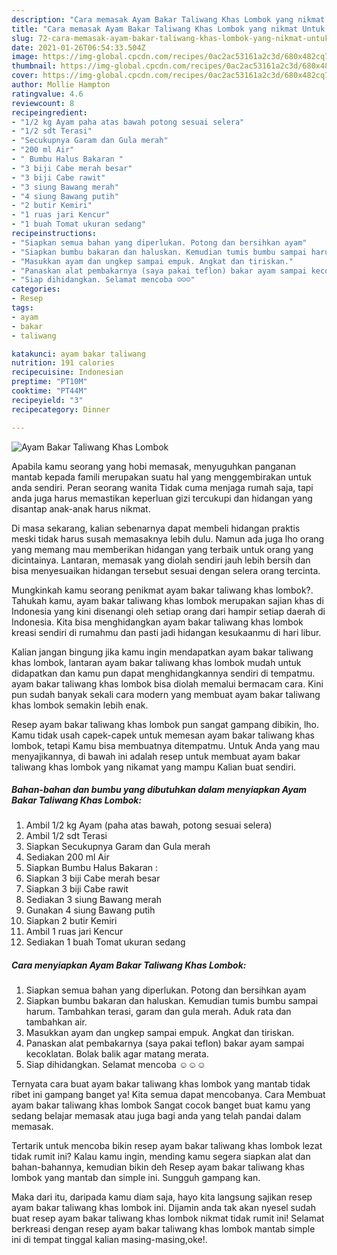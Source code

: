 ```yaml
---
description: "Cara memasak Ayam Bakar Taliwang Khas Lombok yang nikmat Untuk Jualan"
title: "Cara memasak Ayam Bakar Taliwang Khas Lombok yang nikmat Untuk Jualan"
slug: 72-cara-memasak-ayam-bakar-taliwang-khas-lombok-yang-nikmat-untuk-jualan
date: 2021-01-26T06:54:33.504Z
image: https://img-global.cpcdn.com/recipes/0ac2ac53161a2c3d/680x482cq70/ayam-bakar-taliwang-khas-lombok-foto-resep-utama.jpg
thumbnail: https://img-global.cpcdn.com/recipes/0ac2ac53161a2c3d/680x482cq70/ayam-bakar-taliwang-khas-lombok-foto-resep-utama.jpg
cover: https://img-global.cpcdn.com/recipes/0ac2ac53161a2c3d/680x482cq70/ayam-bakar-taliwang-khas-lombok-foto-resep-utama.jpg
author: Mollie Hampton
ratingvalue: 4.6
reviewcount: 8
recipeingredient:
- "1/2 kg Ayam paha atas bawah potong sesuai selera"
- "1/2 sdt Terasi"
- "Secukupnya Garam dan Gula merah"
- "200 ml Air"
- " Bumbu Halus Bakaran "
- "3 biji Cabe merah besar"
- "3 biji Cabe rawit"
- "3 siung Bawang merah"
- "4 siung Bawang putih"
- "2 butir Kemiri"
- "1 ruas jari Kencur"
- "1 buah Tomat ukuran sedang"
recipeinstructions:
- "Siapkan semua bahan yang diperlukan. Potong dan bersihkan ayam"
- "Siapkan bumbu bakaran dan haluskan. Kemudian tumis bumbu sampai harum. Tambahkan terasi, garam dan gula merah. Aduk rata dan tambahkan air."
- "Masukkan ayam dan ungkep sampai empuk. Angkat dan tiriskan."
- "Panaskan alat pembakarnya (saya pakai teflon) bakar ayam sampai kecoklatan. Bolak balik agar matang merata."
- "Siap dihidangkan. Selamat mencoba ☺☺☺"
categories:
- Resep
tags:
- ayam
- bakar
- taliwang

katakunci: ayam bakar taliwang 
nutrition: 191 calories
recipecuisine: Indonesian
preptime: "PT10M"
cooktime: "PT44M"
recipeyield: "3"
recipecategory: Dinner

---
```



![Ayam Bakar Taliwang Khas Lombok](https://img-global.cpcdn.com/recipes/0ac2ac53161a2c3d/680x482cq70/ayam-bakar-taliwang-khas-lombok-foto-resep-utama.jpg)

Apabila kamu seorang yang hobi memasak, menyuguhkan panganan mantab kepada famili merupakan suatu hal yang menggembirakan untuk anda sendiri. Peran seorang  wanita Tidak cuma menjaga rumah saja, tapi anda juga harus memastikan keperluan gizi tercukupi dan hidangan yang disantap anak-anak harus nikmat.

Di masa  sekarang, kalian sebenarnya dapat membeli hidangan praktis meski tidak harus susah memasaknya lebih dulu. Namun ada juga lho orang yang memang mau memberikan hidangan yang terbaik untuk orang yang dicintainya. Lantaran, memasak yang diolah sendiri jauh lebih bersih dan bisa menyesuaikan hidangan tersebut sesuai dengan selera orang tercinta. 



Mungkinkah kamu seorang penikmat ayam bakar taliwang khas lombok?. Tahukah kamu, ayam bakar taliwang khas lombok merupakan sajian khas di Indonesia yang kini disenangi oleh setiap orang dari hampir setiap daerah di Indonesia. Kita bisa menghidangkan ayam bakar taliwang khas lombok kreasi sendiri di rumahmu dan pasti jadi hidangan kesukaanmu di hari libur.

Kalian jangan bingung jika kamu ingin mendapatkan ayam bakar taliwang khas lombok, lantaran ayam bakar taliwang khas lombok mudah untuk didapatkan dan kamu pun dapat menghidangkannya sendiri di tempatmu. ayam bakar taliwang khas lombok bisa diolah memalui bermacam cara. Kini pun sudah banyak sekali cara modern yang membuat ayam bakar taliwang khas lombok semakin lebih enak.

Resep ayam bakar taliwang khas lombok pun sangat gampang dibikin, lho. Kamu tidak usah capek-capek untuk memesan ayam bakar taliwang khas lombok, tetapi Kamu bisa membuatnya ditempatmu. Untuk Anda yang mau menyajikannya, di bawah ini adalah resep untuk membuat ayam bakar taliwang khas lombok yang nikamat yang mampu Kalian buat sendiri.

<!--inarticleads1-->

##### Bahan-bahan dan bumbu yang dibutuhkan dalam menyiapkan Ayam Bakar Taliwang Khas Lombok:

1. Ambil 1/2 kg Ayam (paha atas bawah, potong sesuai selera)
1. Ambil 1/2 sdt Terasi
1. Siapkan Secukupnya Garam dan Gula merah
1. Sediakan 200 ml Air
1. Siapkan  Bumbu Halus Bakaran :
1. Siapkan 3 biji Cabe merah besar
1. Siapkan 3 biji Cabe rawit
1. Sediakan 3 siung Bawang merah
1. Gunakan 4 siung Bawang putih
1. Siapkan 2 butir Kemiri
1. Ambil 1 ruas jari Kencur
1. Sediakan 1 buah Tomat ukuran sedang




<!--inarticleads2-->

##### Cara menyiapkan Ayam Bakar Taliwang Khas Lombok:

1. Siapkan semua bahan yang diperlukan. Potong dan bersihkan ayam
1. Siapkan bumbu bakaran dan haluskan. Kemudian tumis bumbu sampai harum. Tambahkan terasi, garam dan gula merah. Aduk rata dan tambahkan air.
1. Masukkan ayam dan ungkep sampai empuk. Angkat dan tiriskan.
1. Panaskan alat pembakarnya (saya pakai teflon) bakar ayam sampai kecoklatan. Bolak balik agar matang merata.
1. Siap dihidangkan. Selamat mencoba ☺☺☺




Ternyata cara buat ayam bakar taliwang khas lombok yang mantab tidak ribet ini gampang banget ya! Kita semua dapat mencobanya. Cara Membuat ayam bakar taliwang khas lombok Sangat cocok banget buat kamu yang sedang belajar memasak atau juga bagi anda yang telah pandai dalam memasak.

Tertarik untuk mencoba bikin resep ayam bakar taliwang khas lombok lezat tidak rumit ini? Kalau kamu ingin, mending kamu segera siapkan alat dan bahan-bahannya, kemudian bikin deh Resep ayam bakar taliwang khas lombok yang mantab dan simple ini. Sungguh gampang kan. 

Maka dari itu, daripada kamu diam saja, hayo kita langsung sajikan resep ayam bakar taliwang khas lombok ini. Dijamin anda tak akan nyesel sudah buat resep ayam bakar taliwang khas lombok nikmat tidak rumit ini! Selamat berkreasi dengan resep ayam bakar taliwang khas lombok mantab simple ini di tempat tinggal kalian masing-masing,oke!.

